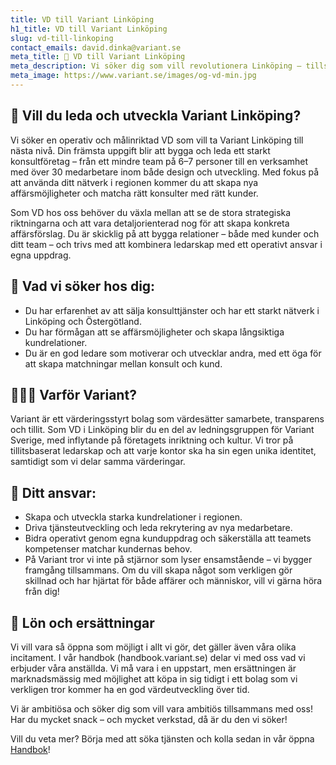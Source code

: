 ```yaml
---
title: VD till Variant Linköping
h1_title: VD till Variant Linköping
slug: vd-till-linkoping
contact_emails: david.dinka@variant.se
meta_title: 🚀 VD till Variant Linköping
meta_description: Vi söker dig som vill revolutionera Linköping – tillsammans med andra och tillsammans med oss!
meta_image: https://www.variant.se/images/og-vd-min.jpg
---
```



## 🌱  Vill du leda och utveckla Variant Linköping?
Vi söker en operativ och målinriktad VD som vill ta Variant Linköping till nästa nivå. Din främsta uppgift blir att bygga och leda ett starkt konsultföretag – från ett mindre team på 6–7 personer till en verksamhet med över 30 medarbetare inom både design och utveckling. Med fokus på att använda ditt nätverk i regionen kommer du att skapa nya affärsmöjligheter och matcha rätt konsulter med rätt kunder.

Som VD hos oss behöver du växla mellan att se de stora strategiska riktningarna och att vara detaljorienterad nog för att skapa konkreta affärsförslag. Du är skicklig på att bygga relationer – både med kunder och ditt team – och trivs med att kombinera ledarskap med ett operativt ansvar i egna uppdrag.

##  🔧 Vad vi söker hos dig:
- Du har erfarenhet av att sälja konsulttjänster och har ett starkt nätverk i Linköping och Östergötland.
- Du har förmågan att se affärsmöjligheter och skapa långsiktiga kundrelationer.
- Du är en god ledare som motiverar och utvecklar andra, med ett öga för att skapa matchningar mellan konsult och kund.

## 🕵🏼‍♂️ Varför Variant?
Variant är ett värderingsstyrt bolag som värdesätter samarbete, transparens och tillit. Som VD i Linköping blir du en del av ledningsgruppen för Variant Sverige, med inflytande på företagets inriktning och kultur. Vi tror på tillitsbaserat ledarskap och att varje kontor ska ha sin egen unika identitet, samtidigt som vi delar samma värderingar.

## 🏢 Ditt ansvar:

- Skapa och utveckla starka kundrelationer i regionen.
- Driva tjänsteutveckling och leda rekrytering av nya medarbetare.
- Bidra operativt genom egna kunduppdrag och säkerställa att teamets kompetenser matchar kundernas behov.
- På Variant tror vi inte på stjärnor som lyser ensamstående – vi bygger framgång tillsammans. Om du vill skapa något som verkligen gör skillnad och har hjärtat för både affärer och människor, vill vi gärna höra från dig!

## 🌟 Lön och ersättningar 
Vi vill vara så öppna som möjligt i allt vi gör, det gäller även våra olika incitament. I vår handbok (handbook.variant.se) delar vi med oss vad vi erbjuder våra anställda. Vi må vara i en uppstart, men ersättningen är marknadsmässig med möjlighet att köpa in sig tidigt i ett bolag som vi verkligen tror kommer ha en god värdeutveckling över tid.

Vi är ambitiösa och söker dig som vill vara ambitiös tillsammans med oss! Har du mycket snack – och mycket verkstad, då är du den vi söker!

Vill du veta mer? Börja med att söka tjänsten och kolla sedan in vår öppna [Handbok](https://handbook.variant.se)!
